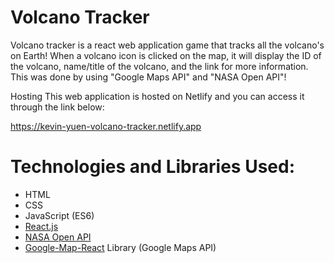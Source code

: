 # Volcano Tracker
Volcano tracker is a react web application game that tracks all the volcano's on Earth! When a volcano icon is clicked on the map, it will display the ID of the volcano, name/title of the volcano, and the link for more information. 
This was done by using "Google Maps API" and "NASA Open API"!

Hosting
This web application is hosted on Netlify and you can access it through the link below:

https://kevin-yuen-volcano-tracker.netlify.app

# Technologies and Libraries Used:
- HTML
- CSS
- JavaScript (ES6)
- [React.js](https://react.dev/)
- [NASA Open API](https://api.nasa.gov/)
- [Google-Map-React](https://www.npmjs.com/package/google-map-react) Library (Google Maps API)
